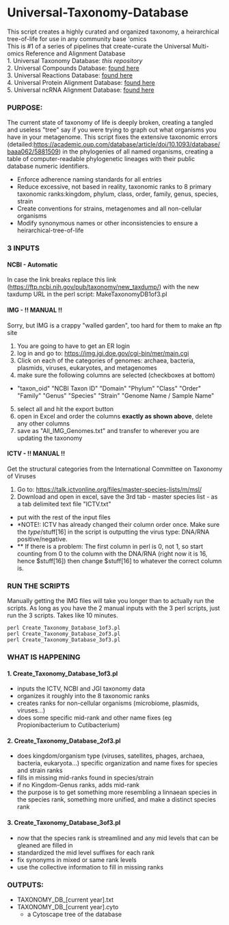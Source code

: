 # Universal-Taxonomy-Database
This script creates a highly curated and organized taxonomy, a heirarchical tree-of-life for use in any community base 'omics  
This is #1 of a series of pipelines that create-curate the Universal Multi-omics Reference and Alignment Database
    <br>1. Universal Taxonomy Database: *this repository*
    <br>2. Universal Compounds Database: [found here](https://github.com/TealFurnholm/Universal_Biological_Compounds_Database/)
    <br>3. Universal Reactions Database: [found here](https://github.com/TealFurnholm/Universal_Biological_Reactions_Database)
    <br>4. Universal Protein Alignment Database: [found here](https://github.com/TealFurnholm/Universal_Microbiomics_Alignment_Database)
    <br>5. Universal ncRNA Alignment Database: [found here](https://github.com/TealFurnholm/Fix_RNACentral_Taxonomy)
    
### PURPOSE: 
The current state of taxonomy of life is deeply broken, creating a tangled and useless "tree" say if you were trying to graph out what organisms you have in your metagenome. This script fixes the extensive taxonomic errors (detailed:https://academic.oup.com/database/article/doi/10.1093/database/baaa062/5881509) in the phylogenies of all named organisms, creating a table of computer-readable phylogenetic lineages with their public database numeric identifiers. 
- Enforce adherence naming standards for all entries
- Reduce excessive, not based in reality, taxonomic ranks to 8 primary taxonomic ranks:kingdom, phylum, class, order, family, genus, species, strain
- Create conventions for strains, metagenomes and all non-cellular organisms
- Modify synonymous names or other inconsistencies to ensure a heirarchical-tree-of-life

### 3 INPUTS
#### NCBI - Automatic
In case the link breaks replace this link (https://ftp.ncbi.nih.gov/pub/taxonomy/new_taxdump/) with the new taxdump URL in the perl script: MakeTaxonomyDB1of3.pl 

#### IMG - !! MANUAL !!
Sorry, but IMG is a crappy "walled garden", too hard for them to make an ftp site
1. You are going to have to get an ER login
2. log in and go to: https://img.jgi.doe.gov/cgi-bin/mer/main.cgi
3. Click on each of the categories of genomes: archaea, bacteria, plasmids, viruses, eukaryotes, and metagenomes 
4. make sure the following columns are selected (checkboxes at bottom)
 - "taxon_oid" "NCBI Taxon ID" "Domain" "Phylum" "Class" "Order" "Family" "Genus" "Species" "Strain" "Genome Name / Sample Name"
5. select all and hit the export button
6. open in Excel and order the columns **exactly as shown above**, delete any other columns
7. save as "All_IMG_Genomes.txt" and transfer to wherever you are updating the taxonomy

#### ICTV - !! MANUAL !!
Get the structural categories from the International Committee on Taxonomy of Viruses
1. Go to: https://talk.ictvonline.org/files/master-species-lists/m/msl/
2. Download and open in excel, save the 3rd tab - master species list - as a tab delimited text file "ICTV.txt" 
 - put with the rest of the input files
 - *NOTE!: ICTV has already changed their column order once. Make sure the $type/$stuff[16] in the script is outputting the virus type: DNA/RNA positive/negative. 
 - ** If there is a problem: The first column in perl is 0, not 1, so start counting from 0 to the column with the DNA/RNA (right now it is 16, hence $stuff[16]) then change $stuff[16] to whatever the correct column is.

### RUN THE SCRIPTS
Manually getting the IMG files will take you longer than to actually run the scripts. As long as you have the 2 manual inputs with the 3 perl scripts, just run the 3 scripts. Takes like 10 minutes.
```
perl Create_Taxonomy_Database_1of3.pl
perl Create_Taxonomy_Database_2of3.pl
perl Create_Taxonomy_Database_3of3.pl
```
### WHAT IS HAPPENING
#### 1. Create_Taxonomy_Database_1of3.pl
- inputs the ICTV, NCBI and JGI taxonomy data
- organizes it roughly into the 8 taxonomic ranks
- creates ranks for non-cellular organisms (microbiome, plasmids, viruses...)
- does some specific mid-rank and other name fixes (eg Propionibacterium to Cutibacterium)
#### 2. Create_Taxonomy_Database_2of3.pl
- does kingdom/organism type (viruses, satellites, phages, archaea, bacteria, eukaryota...) specific organization and name fixes for species and strain ranks
- fills in missing mid-ranks found in species/strain
- if no Kingdom-Genus ranks, adds mid-rank
- the purpose is to get something more resembling a linnaean species in the species rank, something more unified, and make a distinct species rank
#### 3. Create_Taxonomy_Database_3of3.pl
- now that the species rank is streamlined and any mid levels that can be gleaned are filled in
- standardized the mid level suffixes for each rank
- fix synonyms in mixed or same rank levels
- use the collective information to fill in missing ranks


### OUTPUTS:
 - TAXONOMY_DB_[current year].txt
 - TAXONOMY_DB_[current year].cyto
     - a Cytoscape tree of the database
